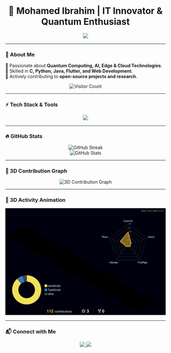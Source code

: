 <h1 align="center">🚀 Mohamed Ibrahim | IT Innovator & Quantum Enthusiast</h1>

<p align="center">
  <img src="https://readme-typing-svg.herokuapp.com?font=Orbitron&size=28&color=37BCF7&center=true&vCenter=true&width=600&height=50&lines=Quantum+Computing+Explorer;AI+%7C+Cloud+%7C+Edge+Tech+Enthusiast;Innovating+IT+for+the+Future!;Open-Source+Contributor" />
</p>

---

### **💎 About Me**
🔹 Passionate about **Quantum Computing, AI, Edge & Cloud Technologies**.  
🔹 Skilled in **C, Python, Java, Flutter, and Web Development**.  
🔹 Actively contributing to **open-source projects and research**.  

<p align="center">
  <img src="https://komarev.com/ghpvc/?username=MdIbuA&color=blue&style=plastic&label=Profile+Visitors" alt="Visitor Count" />
</p>

---

### **⚡ Tech Stack & Tools**
<p align="center">
  <img src="https://skillicons.dev/icons?i=python,java,flutter,html,css,git,github,vscode,docker,linux,cloud" />
</p>

---

### **🔥 GitHub Stats**
<p align="center">
  <img src="https://github-readme-streak-stats.herokuapp.com/?user=MdIbuA&theme=radical&hide_border=true" alt="GitHub Streak" />
  <br />
  <img src="https://github-readme-stats.vercel.app/api?username=MdIbuA&show_icons=true&theme=radical&hide_border=true" alt="GitHub Stats" />
</p>

---

### **🌌 3D Contribution Graph**
<p align="center">
  <img src="https://raw.githubusercontent.com/MdIbuA/MdIbuA/output/github-contribution-grid-snake.svg" alt="3D Contribution Graph" />
</p>

---

### **🚀 3D Activity Animation**
<p align="center">
  <img src="https://github.com/MdIbuA/MdIbuA/blob/main/profile-3d-contrib/profile-night-rainbow.svg" alt="3D Activity Graph" />
</p>

---

### **📬 Connect with Me**
<p align="center">
  <a href="https://www.linkedin.com/in/mohamed-ibrahim-al-abdullah-748791262">
    <img src="https://img.shields.io/badge/LinkedIn-Connect-blue?style=for-the-badge&logo=linkedin" />
  </a>
  <a href="mailto:2005mohamedibrahim@gmail.com">
    <img src="https://img.shields.io/badge/Email-2005mohamedibrahim@gmail.com-red?style=for-the-badge&logo=gmail" />
  </a>
</p>
